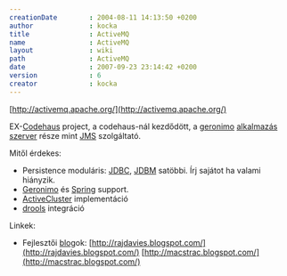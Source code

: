 ```yaml
---
creationDate        : 2004-08-11 14:13:50 +0200 
author              : kocka 
title               : ActiveMQ 
name                : ActiveMQ 
layout              : wiki 
path                : ActiveMQ 
date                : 2007-09-23 23:14:42 +0200 
version             : 6 
creator             : kocka 
---
```

[http://activemq.apache.org/](http://activemq.apache.org/)

EX-[Codehaus](codehaus.html) project, a codehaus-nál kezdődött, a [geronimo](geronimo.html) [alkalmazás szerver](Alkalmazas%20Szerver.html) része mint [JMS](JMS.html) szolgáltató.

Mitől érdekes:

*   Persistence moduláris: [JDBC](JDBC.html), [JDBM](Missing.html) satöbbi. Írj sajátot ha valami hiányzik.
*   [Geronimo](geronimo.html) és [Spring](spring.html) support.
*   [ActiveCluster](ActiveCluster.html) implementáció
*   [drools](drools.html) integráció

Linkek:

*   Fejlesztői [blog](blog.html)ok: [http://rajdavies.blogspot.com/](http://rajdavies.blogspot.com/) [http://macstrac.blogspot.com/](http://macstrac.blogspot.com/)


